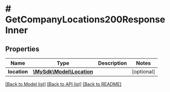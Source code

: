 # # GetCompanyLocations200ResponseInner

## Properties

Name | Type | Description | Notes
------------ | ------------- | ------------- | -------------
**location** | [**\MySdk\Model\Location**](Location.md) |  | [optional]

[[Back to Model list]](../../README.md#models) [[Back to API list]](../../README.md#endpoints) [[Back to README]](../../README.md)
